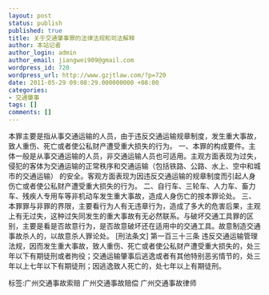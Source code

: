 ```yaml
---
layout: post
status: publish
published: true
title: 关于交通肇事罪的法律法规和司法解释
author: 本站记者
author_login: admin
author_email: jiangwei909@gmail.com
wordpress_id: 720
wordpress_url: http://www.gzjtlaw.com/?p=720
date: 2011-05-29 09:08:29.000000000 +08:00
categories:
- 交通肇事
tags: []
comments: []
---
```

本罪主要是指从事交通运输的人员，由于违反交通运输规章制度，发生重大事故，致人重伤、死亡或者使公私财产遭受重大损失的行为。 一、本罪的构成要件。主体一般是从事交通运输的人员，非交通运输人员也可适用。主观方面表现为过失，侵犯的客体为交通运输的正常秩序和交通运输（包括铁路、公路、水上、空中和城市的交通运输） 的安全。客观方面表现为因违反交通运输的规章制度而引起人身伤亡或者使公私财产遭受重大损失的行为。 二、自行车、三轮车、人力车、畜力车、残疾人专用车等非机动车发生重大事故，造成人身伤亡的按本罪论处。  三、本罪罪与非罪的界限，主要看行为人有无违章行为，造成了多大的危害后果，主观上有无过失，这种过失同发生的重大事故有无必然联系。与破坏交通工具罪的区别，主要是看是否故意行为，是否故意破坏还在适用中的交通工具。故意制造交通事故杀人的，以故意杀人罪论处。  [刑法条文]  第一百三十三条 违反交通运输管理法规，因而发生重大事故，致人重伤、死亡或者使公私财产遭受重大损失的，处三年以下有期徒刑或者拘役；交通运输肇事后逃逸或者有其他特别恶劣情节的，处三年以上七年以下有期徒刑；因逃逸致人死亡的，处七年以上有期徒刑。  标签:广州交通事故索赔 广州交通事故赔偿 广州交通事故律师

